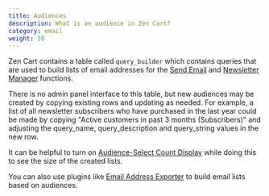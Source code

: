 ```yaml
---
title: Audiences 
description: What is an audience in Zen Cart? 
category: email
weight: 10
---
```


Zen Cart contains a table called `query_builder` which contains queries that are used to build lists of email addresses for the [Send Email](/user/admin_pages/tools/send_email/) and [Newsletter Manager](/user/admin_pages/tools/newsletter/) functions. 

There is no admin panel interface to this table, but new audiences may be created by copying existing rows and updating as needed.  For example, a list of all newsletter subscribers who have purchased in the last year could be made by copying "Active customers in past 3 months (Subscribers)" and adjusting the query_name, query_description and query_string values in the new row.

It can be helpful to turn on [Audience-Select Count Display](/user/admin_pages/configuration/configuration_emailoptions/#audienceselect_count_display) while doing this to see the size of the created lists. 

You can also use plugins like [Email Address Exporter](/user/email/exporting_email_addresses/) to build email lists based on audiences. 


